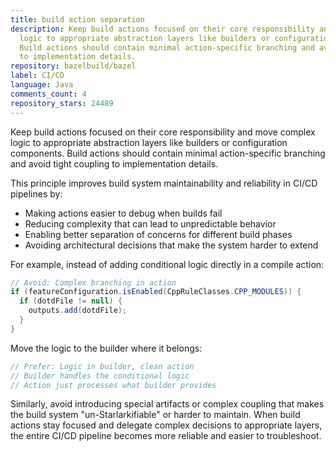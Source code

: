 ```yaml
---
title: build action separation
description: Keep build actions focused on their core responsibility and move complex
  logic to appropriate abstraction layers like builders or configuration components.
  Build actions should contain minimal action-specific branching and avoid tight coupling
  to implementation details.
repository: bazelbuild/bazel
label: CI/CD
language: Java
comments_count: 4
repository_stars: 24489
---
```


Keep build actions focused on their core responsibility and move complex logic to appropriate abstraction layers like builders or configuration components. Build actions should contain minimal action-specific branching and avoid tight coupling to implementation details.

This principle improves build system maintainability and reliability in CI/CD pipelines by:
- Making actions easier to debug when builds fail
- Reducing complexity that can lead to unpredictable behavior
- Enabling better separation of concerns for different build phases
- Avoiding architectural decisions that make the system harder to extend

For example, instead of adding conditional logic directly in a compile action:

```java
// Avoid: Complex branching in action
if (featureConfiguration.isEnabled(CppRuleClasses.CPP_MODULES)) {
  if (dotdFile != null) {
    outputs.add(dotdFile);
  }
}
```

Move the logic to the builder where it belongs:

```java
// Prefer: Logic in builder, clean action
// Builder handles the conditional logic
// Action just processes what builder provides
```

Similarly, avoid introducing special artifacts or complex coupling that makes the build system "un-Starlarkifiable" or harder to maintain. When build actions stay focused and delegate complex decisions to appropriate layers, the entire CI/CD pipeline becomes more reliable and easier to troubleshoot.
